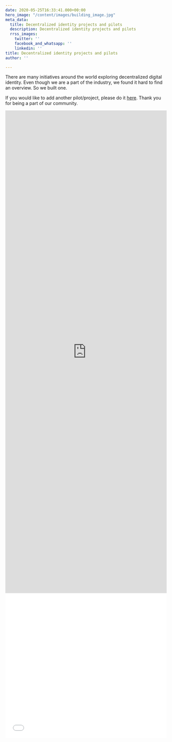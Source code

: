 ```yaml
---
date: 2020-05-25T16:33:41.000+00:00
hero_image: "/content/images/building_image.jpg"
meta_data:
  title: Decentralized identity projects and pilots
  description: Decentralized identity projects and pilots
  rrss_images:
    twitter: ''
    facebook_and_whatsapp: ''
    linkedin: ''
title: Decentralized identity projects and pilots
author: ''

---
```

There are many initiatives around the world exploring decentralized digital identity. Even though we are a part of the industry, we found it hard to find an overview. So we built one.

If you would like to add another pilot/project, please do it [here](https://preview.gataca.io/insights/submit-a-decentralized-identity-pilot-or-project "here"). Thank you for being a part of our community.

<section class="iframeContainer">
<iframe width="100%" height="1502" src="https://datastudio.google.com/embed/reporting/1_rmz0-tjHXEK_JmLi8W4iDK7Ea9cVYXV/page/Gb2JB" frameborder="0" style="border:0" allowfulls_reen></iframe>
</section>

<section class="iframeContainer_mobile"> 

<iframe width="100%" height="450" src="[https://datastudio.google.com/embed/reporting/1cZGi3UrymZ5UnDasygDxTwF5yulZDXh8/page/Gb2JB](https://datastudio.google.com/embed/reporting/1cZGi3UrymZ5UnDasygDxTwF5yulZDXh8/page/Gb2JB "https://datastudio.google.com/embed/reporting/1cZGi3UrymZ5UnDasygDxTwF5yulZDXh8/page/Gb2JB")" frameborder="0" style="border:0" allowfullscreen></iframe>
</section>
